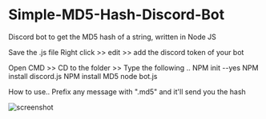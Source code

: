 # Simple-MD5-Hash-Discord-Bot
Discord bot to get the MD5 hash of a string, written in Node JS

Save the .js file
Right click >> edit >> add the discord token of your bot

Open CMD >> CD to the folder >> Type the following ..
NPM init --yes
NPM install discord.js
NPM install MD5
node bot.js

How to use..
Prefix any message with ".md5" and it'll send you the hash

![screenshot](https://i.gyazo.com/58600e8a3a6e5cfec7209f96ecec65bc.png)
